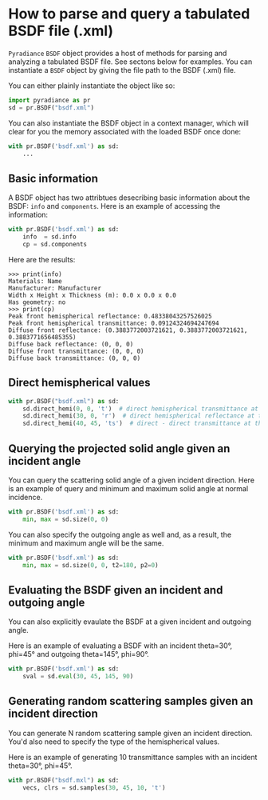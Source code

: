 # How to parse and query a tabulated BSDF file (.xml)

`Pyradiance` `BSDF` object provides a host of methods for parsing and analyzing a
tabulated BSDF file. See sectons below for examples.
You can instantiate a `BSDF` object by giving the file path to the BSDF (.xml) file.

You can either plainly instantiate the object like so:

``` python
import pyradiance as pr
sd = pr.BSDF("bsdf.xml")
```

You can also instantiate the BSDF object in a context manager, which will clear for you
the memory associated with the loaded BSDF once done:

``` python
with pr.BSDF('bsdf.xml') as sd:
    ...
```

## Basic information

A BSDF object has two attribtues desecribing basic information about the BSDF:
`info` and `components`. Here is an example of accessing the information:

``` python
with pr.BSDF('bsdf.xml') as sd:
    info  = sd.info
    cp = sd.components
```
Here are the results:
```
>>> print(info)
Materials: Name
Manufacturer: Manufacturer
Width x Height x Thickness (m): 0.0 x 0.0 x 0.0
Has geometry: no
>>> print(cp)
Peak front hemispherical reflectance: 0.48338043257526025
Peak front hemispherical transmittance: 0.09124324694247694
Diffuse front reflectance: (0.3883772003721621, 0.3883772003721621, 0.3883771656485355)
Diffuse back reflectance: (0, 0, 0)
Diffuse front transmittance: (0, 0, 0)
Diffuse back transmittance: (0, 0, 0)
```
 
## Direct hemispherical values

```python
with pr.BSDF("bsdf.xml") as sd:
    sd.direct_hemi(0, 0, 't')  # direct hemispherical transmittance at theta=0°, phi=0°
    sd.direct_hemi(30, 0, 'r')  # direct hemispherical reflectance at theta=30°, phi=0°
    sd.direct_hemi(40, 45, 'ts')  # direct - direct transmittance at theta=45°, phi=45°
```

## Querying the projected solid angle given an incident angle

You can query the scattering solid angle of a given incident direction.
Here is an example of query and minimum and maximum solid angle at normal incidence.

``` python
with pr.BSDF('bsdf.xml') as sd:
    min, max = sd.size(0, 0)
```

You can also specify the outgoing angle as well and, as a result, the minimum and maximum
angle will be the same.
``` python
with pr.BSDF('bsdf.xml') as sd:
    min, max = sd.size(0, 0, t2=180, p2=0)
```

## Evaluating the BSDF given an incident and outgoing angle

You can also explicitly evaulate the BSDF at a given incident and outgoing angle.

Here is an example of evaluating a BSDF with an incident theta=30°, phi=45° and outgoing
theta=145°, phi=90°.

``` python
with pr.BSDF('bsdf.xml') as sd:
    sval = sd.eval(30, 45, 145, 90)
```

## Generating random scattering samples given an incident direction

You can generate N random scattering sample given an incident direction. You'd also
need to specify the type of the hemispherical values.

Here is an example of generating 10 transmittance samples with an incident theta=30°, phi=45°.

``` python
with pr.BSDF("bsdf.mxl") as sd:
    vecs, clrs = sd.samples(30, 45, 10, 't')
```
